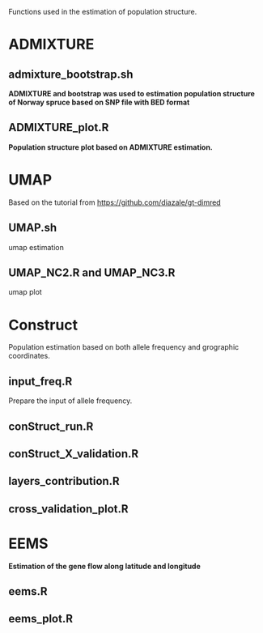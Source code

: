 Functions used in the estimation of population structure.

# ADMIXTURE

## admixture_bootstrap.sh

**ADMIXTURE and bootstrap was used to estimation population structure of Norway spruce based on SNP file with BED format**

## ADMIXTURE_plot.R

**Population structure plot based on ADMIXTURE estimation.**

# UMAP

Based on the tutorial from <https://github.com/diazale/gt-dimred>

## UMAP.sh

umap estimation 

## UMAP_NC2.R and UMAP_NC3.R

umap plot

# Construct 

Population estimation based on both allele frequency and grographic coordinates.

## input_freq.R

Prepare the input of allele frequency.

## conStruct_run.R
## conStruct_X_validation.R
## layers_contribution.R
## cross_validation_plot.R

# EEMS

**Estimation of the gene flow along latitude and longitude**

## eems.R

## eems_plot.R










